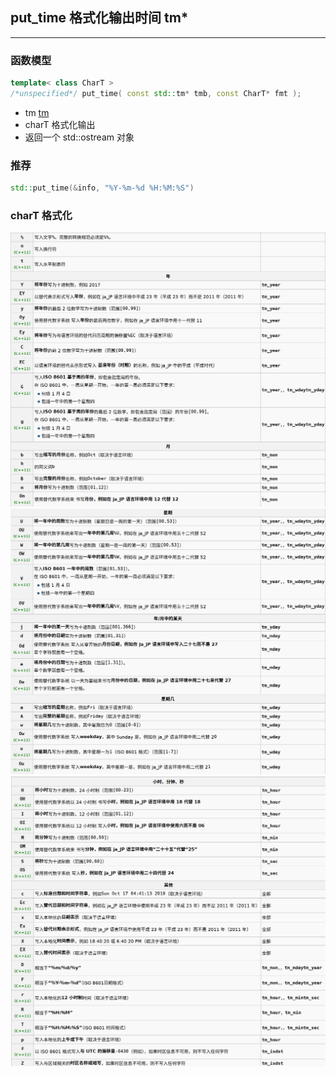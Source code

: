 ## put_time 格式化输出时间 tm*

--- 
### 函数模型

```C++
template< class CharT >
/*unspecified*/ put_time( const std::tm* tmb, const CharT* fmt );

```

- tm [tm](../ctime/tm.md)
- charT 格式化输出
- 返回一个 std::ostream 对象

### 推荐
```C++
std::put_time(&info, "%Y-%m-%d %H:%M:%S")
```

### charT 格式化

![alt text](./png/image_1.png)
![alt text](./png/image_2.png)
![alt text](./png/image_3.png)